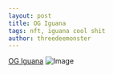 ```yaml
---
layout: post
title: OG Iguana
tags: nft, iguana cool shit
author: threedeemonster
---
```


[OG Iguana](https://opensea.io/assets/matic/0x2953399124f0cbb46d2cbacd8a89cf0599974963/32777365948444567512111620678314596383584422286408697133029101751678420385793)
![Image](https://lh3.googleusercontent.com/bLcylUE-mzdMxDz6fjohZffdriTKK9pPpCXY8A3KRqF7QiZGK02ZihautDYf1KkrD-8uTBW_WZRXFAGEJYGknEuGlFOXAvFBOLBiYA=w600)
